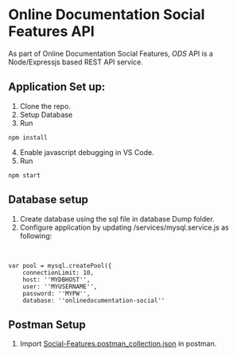 # Online Documentation Social Features API

As part of Online Documentation Social Features, *ODS* API is a Node/Expressjs based REST API service.

## Application Set up:

1. Clone the repo.
2. Setup Database
3. Run

```
npm install
```

4. Enable javascript debugging in VS Code.
5. Run

```
npm start
```

## Database setup

1. Create database using the sql file in database Dump folder.
2. Configure application by updating /services/mysql.service.js as following:

<br>

```
var pool = mysql.createPool({
    connectionLimit: 10,
    host: ''MYDBHOST'',
    user: ''MYUSERNAME'',
    password: ''MYPW'',
    database: ''onlinedocumentation-social''
```

## Postman Setup

1. Import [Social-Features.postman_collection.json](Social-Features.postman_collection.json) in postman.
